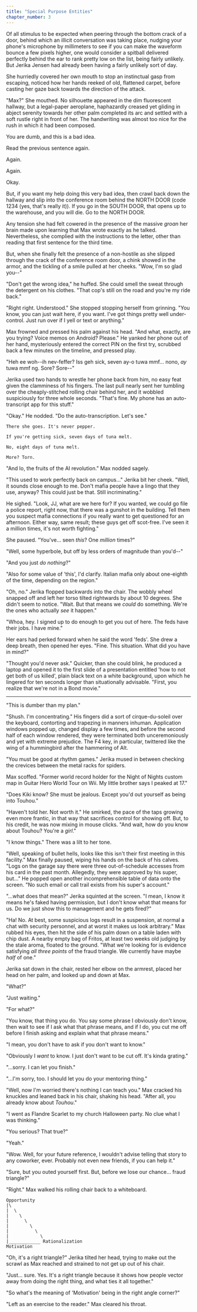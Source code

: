 ```yaml
---
title: "Special Purpose Entities"
chapter_number: 3
---
```


Of all stimulus to be expected when peering through the bottom crack of a door, behind which an illicit conversation was taking place, nudging your phone's microphone by millimeters to see if you can make the waveform bounce a few pixels higher, one would consider a spitball delivered perfectly behind the ear to rank pretty low on the list, being fairly unlikely. But Jerika Jensen had already been having a fairly unlikely sort of day.

She hurriedly covered her own mouth to stop an instinctual gasp from escaping, noticed how her hands reeked of old, flattened carpet, before casting her gaze back towards the direction of the attack.

"Max?" She mouthed. No silhouette appeared in the dim fluorescent hallway, but a legal-paper aeroplane, haphazardly creased yet gliding in abject serenity towards her other palm completed its arc and settled with a soft rustle right in front of her. The handwriting was almost too nice for the rush in which it had been composed.

<note>

You are dumb, and this is a bad idea. 

Read the previous sentence again. 

Again. 

Again. 

Okay. 

But, if you want my help doing this very bad idea, then crawl back down the hallway and slip into the conference room behind the NORTH DOOR (code 1234 (yes, that's really it)). If you go in the SOUTH DOOR, that opens up to the warehouse, and you will die. Go to the NORTH DOOR.

</note>

Any tension she had felt cowered in the presence of the massive *groan* her brain made upon learning that Max wrote exactly as he talked. Nevertheless, she complied with the instructions to the letter, other than reading that first sentence for the third time.

But, when she finally felt the presence of a non-hostile as she slipped through the crack of the conference room door, a chink showed in the armor, and the tickling of a smile pulled at her cheeks. "Wow, I'm so glad you--"

"Don't get the wrong idea," he huffed. She could smell the sweat through the detergent on his clothes. "That cop's still on the road and you're my ride back."

"Right right. Understood." She stopped stopping herself from grinning. "You know, you can just wait here, if you want. I've got things pretty well under-control. Just run over if I yell or text or anything."

Max frowned and pressed his palm against his head. "And what, exactly, are you trying? Voice memos on Android? Please." He yanked her phone out of her hand, mysteriously entered the correct PIN on the first try, scrubbed back a few minutes on the timeline, and pressed play.

"Heh ee woh--ih nev-feffer? Iss geh sick, seven ay-o tuwa mmf... nono, *ay* tuwa mmf ng. Sore? Sore--"

Jerika used two hands to wrestle her phone back from him, no easy feat given the clamminess of his fingers. The last pull nearly sent her tumbling over the cheaply-stitched rolling chair behind her, and it wobbled suspiciously for three whole seconds. "That's fine. My phone has an auto-transcript app for this stuff."

"Okay." He nodded. "Do the auto-transcription. Let's see."

```
There she goes. It's never pepper. 

If you're getting sick, seven days of tuna melt. 

No, eight days of tuna melt. 

More? Torn.
```

"And lo, the fruits of the AI revolution." Max nodded sagely.

"This used to work perfectly back on campus..." Jerika bit her cheek. "Well, it sounds close enough to me. Don't mafia people have a lingo that they use, anyway? This could just be that. Still incriminating."

He sighed. "Look, JJ, what are we here for? If you wanted, we could go file a police report, right now, that there was a gunshot in the building. Tell them you suspect mafia connections if you really want to get questioned for an afternoon. Either way, same result; these guys get off scot-free. I've seen it a million times, it's not worth fighting."

She paused. "You've... seen *this*? One *million* times?"

"Well, some hyperbole, but off by less orders of magnitude than you'd--"

"And you just *do nothing*?"

"Also for some value of 'this', I'd clarify. Italian mafia only about one-eighth of the time, depending on the region."

"Oh, no." Jerika flopped backwards into the chair. The wobbly wheel snapped off and left her torso tilted rightwards by about 10 degrees. She didn't seem to notice. "Wait. But that means we *could* do something. We're the ones who actually *see* it happen."

"Whoa, hey. I signed up to do enough to get you out of here. The feds have their jobs. I have mine."

Her ears had perked forward when he said the word 'feds'. She drew a deep breath, then opened her eyes. "Fine. This situation. What did you have in mind?"

"Thought you'd never ask." Quicker, than she could blink, he produced a laptop and opened it to the first slide of a presentation entitled 'how to not get both of us killed', plain black text on a white background, upon which he lingered for ten seconds longer than situationally advisable. "First, you realize that we're not in a Bond movie."

---

"This is dumber than my plan."

"Shush. I'm concentrating." His fingers did a sort of cirque-du-soleil over the keyboard, contorting and trapezing in manners inhuman. Application windows popped up, changed display a few times, and before the second half of each window rendered, they were terminated both unceremoniously and yet with extreme prejudice. The F4 key, in particular, twittered like the wing of a hummingbird after the hammering of Alt.

"You must be good at rhythm games." Jerika mused in between checking the crevices between the metal racks for spiders.

Max scoffed. "Former world record holder for the Night of Nights custom map in Guitar Hero World Tour on Wii. My little brother says I peaked at 17."

"Does Kiki know? She must be jealous. Except you'd out yourself as being into Touhou."

"Haven't told her. Not worth it." He smirked, the pace of the taps growing even more frantic, in that way that sacrifices control for showing off. But, to his credit, he was now mixing in mouse clicks. "And wait, how do you know about Touhou? You're a *girl*."

"I know things." There was a lilt to her tone.

"Well, speaking of bullet hells, looks like this isn't their first meeting in this facility." Max finally paused, wiping his hands on the back of his calves. "Logs on the garage say there were three out-of-schedule accesses from his card in the past month. Allegedly, they were approved by his super, but..." He popped open another incomprehensible table of data onto the screen. "No such email or call trail exists from his super's account."

"...what does that mean?" Jerika squinted at the screen. "I mean, I know it means he's faked having permission, but I don't know what that means for us. Do we just show this to management and he gets fired?"

"Ha! No. At best, some suspicious logs result in a suspension, at normal a chat with security personnel, and at worst it makes us look arbitrary." Max rubbed his eyes, then hit the side of his palm down on a table laden with chip dust. A nearby empty bag of Fritos, at least two weeks old judging by the stale aroma, floated to the ground. "What we're looking for is evidence satisfying *all three points* of the fraud triangle. We currently have maybe *half* of one."

Jerika sat down in the chair, rested her elbow on the armrest, placed her head on her palm, and looked up and down at Max.

"What?"

"Just waiting."

"For what?"

"You know, that thing you do. You say some phrase I obviously don't know, then wait to see if I ask what that phrase means, and if I do, you cut me off before I finish asking and explain what that phrase means."

"I mean, you don't have to ask if you don't want to know."

"Obviously I *want* to know. I just don't want to be cut off. It's kinda grating."

"...sorry. I can let you finish."

"...I'm sorry, too. I should let you do your mentoring thing."

"Well, now I'm worried there's nothing I can teach you." Max cracked his knuckles and leaned back in his chair, shaking his head. "After all, you already know about *Touhou*."

"I went as Flandre Scarlet to my church Halloween party. No clue what I was thinking."

"You serious? That true?"

"Yeah."

"Wow. Well, for your future reference, I wouldn't advise telling that story to any coworker, ever. Probably not even new friends, if you can help it."

"Sure, but you outed yourself first. But, before we lose our chance... fraud triangle?"

"Right." Max walked his rolling chair back to a whiteboard.

```
Opportunity
|\
|  \
|    \
|      \
|        \
|          \
|            \
|____________ Rationalization
Motivation
```

"Oh, it's a right triangle?" Jerika tilted her head, trying to make out the scrawl as Max reached and strained to not get up out of his chair.

"Just... sure. Yes. It's a right triangle because it shows how people vector away from doing the right thing, and what ties it all together."

"So what's the meaning of 'Motivation' being in the right angle corner?"

"Left as an exercise to the reader." Max cleared his throat.